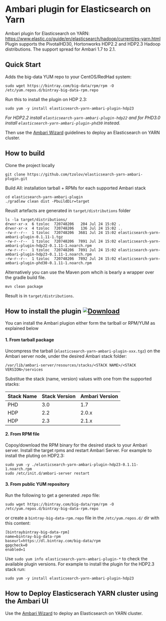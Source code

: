 # Ambari plugin for Elasticsearch on Yarn
Ambari plugin for Elasticsearch on YARN: https://www.elastic.co/guide/en/elasticsearch/hadoop/current/es-yarn.html
Plugin supports the PivotalHD30, Hortonworks HDP2.2 and HDP2.3 Hadoop distributions. The support spread for Ambari 1.7 to 2.1. 
## Quick Start
Adds the big-data YUM repo to your CentOS/RedHad system:
```
sudo wget https://bintray.com/big-data/rpm/rpm -O /etc/yum.repos.d/bintray-big-data-rpm.repo
```
Run this to install the plugin on HDP 2.3:
```
sudo yum -y install elasticsearch-yarn-ambari-plugin-hdp23
```
_For HDP2.2 install `elasticsearch-yarn-ambari-plugin-hdp22` and for PHD3.0 install `elasticsearch-yarn-ambari-plugin-phd30` instead._

Then use the [Ambari Wizard](docs/README.md) guidelines to deploy an Elasticsearch on YARN cluster.

## How to build 
Clone the project locally
```
git clone https://github.com/tzolov/elasticsearch-yarn-ambari-plugin.git
```
Build All: installation tarball + RPMs for each supported Ambari stack 
```
cd elasticsearch-yarn-ambari-plugin
./gradlew clean dist -PbuildDir=target
```
Reuslt artefacts are generated in `target/distributions` folder
```
ls -la target/distributions/
drwxr-xr-x  6 tzoloc  720748206   204 Jul 24 15:02 .
drwxr-xr-x  4 tzoloc  720748206   136 Jul 24 15:02 ..
-rw-r--r--  1 tzoloc  720748206  3681 Jul 24 15:02 elasticsearch-yarn-ambari-plugin-0.1.11-1.tgz
-rw-r--r--  1 tzoloc  720748206  7891 Jul 24 15:02 elasticsearch-yarn-ambari-plugin-hdp22-0.1.11-1.noarch.rpm
-rw-r--r--  1 tzoloc  720748206  7891 Jul 24 15:02 elasticsearch-yarn-ambari-plugin-hdp23-0.1.11-1.noarch.rpm
-rw-r--r--  1 tzoloc  720748206  7892 Jul 24 15:02 elasticsearch-yarn-ambari-plugin-phd30-0.1.11-1.noarch.rpm
```
Alternatively you can use the Maven pom whcih is bearly a wrapper over the gradle build file. 
```
mvn clean package
```
Result is in `target/distributions`. 

## How to install the plugin [ ![Download](https://api.bintray.com/packages/big-data/rpm/elasticsearch-yarn-ambari-plugin/images/download.svg) ](https://bintray.com/big-data/rpm/elasticsearch-yarn-ambari-plugin/_latestVersion)
You can install the Ambari plugion either form the tarlball or RPM/YUM as explained below
#### 1. From tarball package
Uncompress the tarball (`elasticsearch-yarn-ambari-plugin-xxx.tgz`) on the Ambari server node,  under the desired Ambari stack folder:
```
/var/lib/ambari-server/resources/stacks/<STACK NAME>/<STACK VERSION>/services
```
Substitue the stack (name, version) values with one from the supported stacks:

  Stack Name|Stack Version | Ambari Version
  --------|----------------|---
  PHD | 3.0 | 1.7
  HDP | 2.2 | 2.0.x
  HDP | 2.3 | 2.1.x

#### 2. From RPM file
Copoy/download the RPM binary for the desired stack to your Ambari server.
Install the target rpms and restart Ambari Server. For example to install the pluting on HDP2.3:
```
sudo yum -y ./elasticsearch-yarn-ambari-plugin-hdp23-0.1.11-1.noarch.rpm
sudo /etc/init.d/ambari-server restart 
```
#### 3. From public YUM repository

Run the following to get a generated .repo file:
```
sudo wget https://bintray.com/big-data/rpm/rpm -O /etc/yum.repos.d/bintray-big-data-rpm.repo
```
or create a `bintray-big-data-rpm.repo` file in the `/etc/yum.repos.d/` dir with this content:
```
[bintraybintray-big-data-rpm]
name=bintray-big-data-rpm
baseurl=https://dl.bintray.com/big-data/rpm
gpgcheck=0
enabled=1 
```
Use `sudo yum info elasticsearch-yarn-ambari-plugin-*` to check the available plugin versions. For example to install the plugin for the HDP2.3 stack run:
```
sudo yum -y install elasticsearch-yarn-ambari-plugin-hdp23
```

## How to Deploy Elasticserach YARN cluster using the Ambari UI
Use the [Ambari Wizard](docs/README.md) to deploy an Elasticsearch on YARN cluster.
